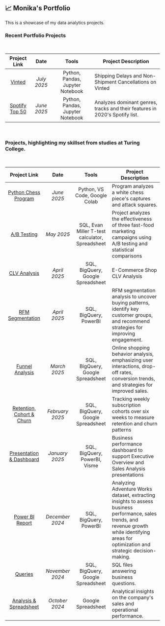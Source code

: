 ## 📈 Monika's Portfolio

This is a showcase of my data analytics projects.


### Recent Portfolio Projects

</br>

| Project Link | Date | Tools | Project Description |
| :-------: | :-----: | :-----: | ----- |
| [Vinted](https://github.com/monikase/Data-Analytics-Projects/blob/main/_13%20EDA%20Vinted/Vinted.ipynb) | *July 2025* | Python, Pandas, Jupyter Notebook | Shipping Delays and Non-Shipment Cancellations on Vinted |
| [Spotify Top 50](https://github.com/monikase/Data-Analytics-Projects/blob/main/_12-Data%20Processing%20with%20Pandas/Spotify.ipynb) | *June 2025* | Python, Pandas, Jupyter Notebook | Analyzes dominant genres, tracks and their features in 2020's Spotify list. |

</br>

### Projects, highlighting my skillset from studies at Turing College.

</br>

| Project Link | Date | Tools | Project Description |
| :-------: | :-----: | :-----: | ----- |
| [Python Chess Program](https://github.com/monikase/Data-Analytics-Projects/tree/main/_11-Chess%20Assignment) | *June 2025* | Python, VS Code, Google Colab | Program analyzes a white chess piece's captures and attack squares. |
| [A/B Testing](https://github.com/monikase/Data-Analytics-Projects/tree/main/_10-AB%20Testing) | *May 2025* | SQL, Evan Miller T-test calculator, Spreadsheet | Project analyzes the effectiveness of three fast-food marketing campaigns using A/B testing and statistical comparisons | 
| [CLV Analysis](https://github.com/monikase/Data-Analytics-Projects/tree/main/9-Customer%20Life%20Time%20Value%20(CLV)) | *April 2025* | SQL, BigQuery, Google Spreadsheet | E-Commerce Shop CLV Analysis |
| [RFM Segmentation](https://github.com/monikase/Data-Analytics-Projects/tree/main/8-RFM%20Segments) | *April 2025* | SQL, BigQuery, PowerBI | RFM segmentation analysis to uncover buying patterns, identify key customer groups, and recommend strategies for improving engagement. |
| [Funnel Analysis](https://github.com/monikase/Data-Analytics-Projects/tree/main/7-Funnel%20Analysis) | *March 2025* | SQL, BigQuery, Google Spreadsheet | Online shopping behavior analysis, emphasizing user interactions, drop-off rates, conversion trends, and strategies for improved sales. |
| [Retention, Cohort & Churn](https://github.com/monikase/Data-Analytics-Projects/tree/main/6-Retention%2C%20Cohorts%20%26%20Churn) | *February 2025* | SQL, BigQuery, Google Spreadsheet | Tracking weekly subscription cohorts over six weeks to measure retention and churn patterns |
| [Presentation & Dashboard](https://github.com/monikase/Data-Analytics-Projects/tree/main/5-Soft%20Skills%20PowerBI) | *January 2025* | SQL, BigQuery, PowerBI, Visme | Business performance dashboard to support Executive Overview and Sales Analysis presentations |
| [Power BI Report](https://github.com/monikase/Data-Analytics-Projects/tree/main/4-Visualizing%20Data%20Using%20Power%20BI) | *December 2024* | SQL, BigQuery, PowerBI | Analyzing Adventure Works dataset, extracting insights to assess business performance, sales trends, and revenue growth while identifying areas for optimization and strategic decision-making. |
| [Queries](https://github.com/monikase/Data-Analytics-Projects/tree/main/3-Advanced%20SQL%20and%20Databases) | *November 2024* | SQL, BigQuery, Google Spreadsheet | SQL files answering business questions. |
| [Analysis & Spreadsheet](https://github.com/monikase/Data-Analytics-Projects/tree/main/1-Utilizing%20Spreadsheets%20for%20Data%20Analytics) | *October 2024* | Google Spreadsheet | Analytical insights on the company's sales and operational performance. |
